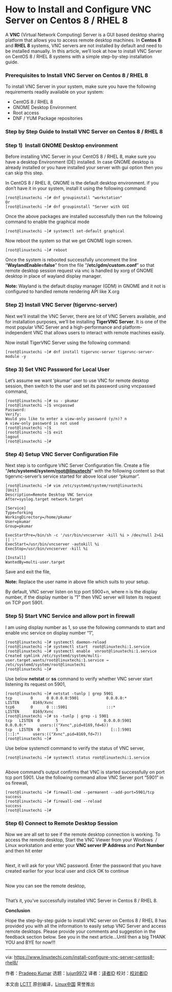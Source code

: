 [#]: collector: (lujun9972)
[#]: translator: (geekpi)
[#]: reviewer: ( )
[#]: publisher: ( )
[#]: url: ( )
[#]: subject: (How to Install and Configure VNC Server on Centos 8 / RHEL 8)
[#]: via: (https://www.linuxtechi.com/install-configure-vnc-server-centos8-rhel8/)
[#]: author: (Pradeep Kumar https://www.linuxtechi.com/author/pradeep/)

How to Install and Configure VNC Server on Centos 8 / RHEL 8
======

A **VNC** (Virtual Network Computing) Server is a GUI based desktop sharing platform that allows you to access remote desktop machines. In **Centos 8** and **RHEL 8** systems, VNC servers are not installed by default and need to be installed manually. In this article, we’ll look at how to install VNC Server on CentOS 8 / RHEL 8 systems with a simple step-by-step installation guide.

### Prerequisites to Install VNC Server on Centos 8 / RHEL 8

To install VNC Server in your system, make sure you have the following requirements readily available on your system:

  * CentOS 8 / RHEL 8
  * GNOME Desktop Environment
  * Root access
  * DNF / YUM Package repositories



### Step by Step Guide to Install VNC Server on Centos 8 / RHEL 8

### Step 1)  Install GNOME Desktop environment

Before installing VNC Server in your CentOS 8 / RHEL 8, make sure you have a desktop Environment (DE) installed. In case GNOME desktop is already installed or you have installed your server with gui option then you can skip this step.

In CentOS 8 / RHEL 8, GNOME is the default desktop environment. if you don’t have it in your system, install it using the following command:

```
[root@linuxtechi ~]# dnf groupinstall "workstation"
Or
[root@linuxtechi ~]# dnf groupinstall "Server with GUI
```

Once the above packages are installed successfully then run the following command to enable the graphical mode

```
[root@linuxtechi ~]# systemctl set-default graphical
```

Now reboot the system so that we get GNOME login screen.

```
[root@linuxtechi ~]# reboot
```

Once the system is rebooted successfully uncomment the line “**WaylandEnable=false**” from the file “**/etc/gdm/custom.conf**” so that remote desktop session request via vnc is handled by xorg of GNOME desktop in place of wayland display manager.

**Note:** Wayland is the default display manager (GDM) in GNOME and it not is configured to handled remote rendering API like X.org

### Step 2) Install VNC Server (tigervnc-server)

Next we’ll install the VNC Server, there are lot of VNC Servers available, and for installation purposes, we’ll be installing **TigerVNC Server**. It is one of the most popular VNC Server and a high-performance and platform-independent VNC that allows users to interact with remote machines easily.

Now install TigerVNC Server using the following command:

```
[root@linuxtechi ~]# dnf install tigervnc-server tigervnc-server-module -y
```

### Step 3) Set VNC Password for Local User

Let’s assume we want ‘pkumar’ user to use VNC for remote desktop session, then switch to the user and set its password using vncpasswd command,

```
[root@linuxtechi ~]# su - pkumar
[root@linuxtechi ~]$ vncpasswd
Password:
Verify:
Would you like to enter a view-only password (y/n)? n
A view-only password is not used
[root@linuxtechi ~]$
[root@linuxtechi ~]$ exit
logout
[root@linuxtechi ~]#
```

### Step 4) Setup VNC Server Configuration File

Next step is to configure VNC Server Configuration file. Create a file “**/etc/systemd/system/[root@linuxtechi][1]**” with the following content so that tigervnc-server’s service started for above local user “pkumar”.

```
[root@linuxtechi ~]# vim /etc/systemd/system/root@linuxtechi
[Unit]
Description=Remote Desktop VNC Service
After=syslog.target network.target

[Service]
Type=forking
WorkingDirectory=/home/pkumar
User=pkumar
Group=pkumar

ExecStartPre=/bin/sh -c '/usr/bin/vncserver -kill %i > /dev/null 2>&1 || :'
ExecStart=/usr/bin/vncserver -autokill %i
ExecStop=/usr/bin/vncserver -kill %i

[Install]
WantedBy=multi-user.target
```

Save and exit the file,

**Note:** Replace the user name in above file which suits to your setup.

By default, VNC server listen on tcp port 5900+n, where n is the display number, if the display number is “1” then VNC server will listen its request on TCP port 5901.

### Step 5) Start VNC Service and allow port in firewall

I am using display number as 1, so use the following commands to start and enable vnc service on display number “1”,

```
[root@linuxtechi ~]# systemctl daemon-reload
[root@linuxtechi ~]# systemctl start  root@linuxtechi:1.service
[root@linuxtechi ~]# systemctl enable  vnroot@linuxtechi:1.service
Created symlink /etc/systemd/system/multi-user.target.wants/root@linuxtechi:1.service → /etc/systemd/system/root@linuxtechi
[root@linuxtechi ~]#
```

Use below **netstat** or **ss** command to verify whether VNC server start listening its request on 5901,

```
[root@linuxtechi ~]# netstat -tunlp | grep 5901
tcp        0      0 0.0.0.0:5901            0.0.0.0:*               LISTEN      8169/Xvnc
tcp6       0      0 :::5901                 :::*                    LISTEN      8169/Xvnc
[root@linuxtechi ~]# ss -tunlp | grep -i 5901
tcp   LISTEN  0       5                    0.0.0.0:5901           0.0.0.0:*      users:(("Xvnc",pid=8169,fd=6))
tcp   LISTEN  0       5                       [::]:5901              [::]:*      users:(("Xvnc",pid=8169,fd=7))
[root@linuxtechi ~]#
```

Use below systemctl command to verify the status of VNC server,

```
[root@linuxtechi ~]# systemctl status root@linuxtechi:1.service
```

![vncserver-status-centos8-rhel8][2]

Above command’s output confirms that VNC is started successfully on port tcp port 5901. Use the following command allow VNC Server port “5901” in os firewall,

```
[root@linuxtechi ~]# firewall-cmd --permanent --add-port=5901/tcp
success
[root@linuxtechi ~]# firewall-cmd --reload
success
[root@linuxtechi ~]#
```

### Step 6) Connect to Remote Desktop Session

Now we are all set to see if the remote desktop connection is working. To access the remote desktop, Start the VNC Viewer from your Windows  / Linux workstation and enter your **VNC server IP Address** and **Port Number** and then hit enter

[![VNC-Viewer-Windows10][2]][3]

Next, it will ask for your VNC password. Enter the password that you have created earlier for your local user and click OK to continue

[![VNC-Viewer-Connect-CentOS8-RHEL8-VNC-Server][2]][4]

Now you can see the remote desktop,

[![VNC-Desktop-Screen-CentOS8][2]][5]

That’s it, you’ve successfully installed VNC Server in Centos 8 / RHEL 8.

**Conclusion**

Hope the step-by-step guide to install VNC server on Centos 8 / RHEL 8 has provided you with all the information to easily setup VNC Server and access remote desktops. Please provide your comments and suggestion in the feedback section below. See you in the next article…Until then a big THANK YOU and BYE for now!!!

--------------------------------------------------------------------------------

via: https://www.linuxtechi.com/install-configure-vnc-server-centos8-rhel8/

作者：[Pradeep Kumar][a]
选题：[lujun9972][b]
译者：[译者ID](https://github.com/译者ID)
校对：[校对者ID](https://github.com/校对者ID)

本文由 [LCTT](https://github.com/LCTT/TranslateProject) 原创编译，[Linux中国](https://linux.cn/) 荣誉推出

[a]: https://www.linuxtechi.com/author/pradeep/
[b]: https://github.com/lujun9972
[1]: https://www.linuxtechi.com/cdn-cgi/l/email-protection
[2]: data:image/gif;base64,R0lGODlhAQABAIAAAAAAAP///yH5BAEAAAAALAAAAAABAAEAAAIBRAA7
[3]: https://www.linuxtechi.com/wp-content/uploads/2019/10/VNC-Viewer-Windows10.jpg
[4]: https://www.linuxtechi.com/wp-content/uploads/2019/10/VNC-Viewer-Connect-CentOS8-RHEL8-VNC-Server.jpg
[5]: https://www.linuxtechi.com/wp-content/uploads/2019/10/VNC-Desktop-Screen-CentOS8.jpg
